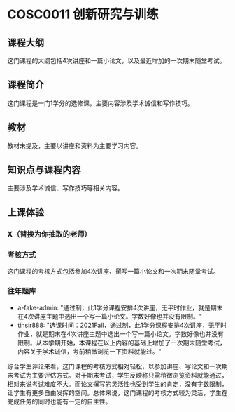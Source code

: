 # COSC0011 创新研究与训练
## 课程大纲
这门课程的大纲包括4次讲座和一篇小论文，以及最近增加的一次期末随堂考试。

## 课程简介
这门课程是一门1学分的选修课，主要内容涉及学术诚信和写作技巧。

## 教材
教材未提及，主要以讲座和资料为主要学习内容。

## 知识点与课程内容
主要涉及学术诚信、写作技巧等相关内容。

## 上课体验
### X（替换为你抽取的老师）
### 考核方式
这门课程的考核方式包括参加4次讲座、撰写一篇小论文和一次期末随堂考试。

### 往年题库
- a-fake-admin: "通过制，此1学分课程安排4次讲座，无平时作业，就是期末在4次讲座主题中选出一个写一篇小论文。字数好像也并没有限制。"
- tinsir888: "选课时间：2021Fall，通过制，此1学分课程安排4次讲座，无平时作业，就是期末在4次讲座主题中选出一个写一篇小论文。字数好像也并没有限制。从本学期开始，本课程在以上内容的基础上增加了一次期末随堂考试，内容关于学术诚信，考前稍微浏览一下资料就能过。"

综合学生评论来看，这门课程的考核方式相对轻松，以参加讲座、写论文和一次期末考试为主要评估方式。对于期末考试，学生反映称只需稍微浏览资料就能通过，相对来说考试难度不大。而论文撰写的灵活性也受到学生的肯定，没有字数限制，让学生有更多自由发挥的空间。总体来说，这门课程的考核方式较为灵活，学生在完成任务的同时也能有一定的自主性。